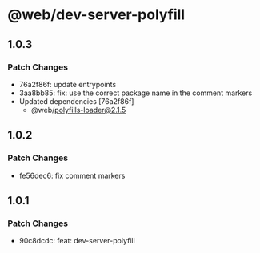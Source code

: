 # @web/dev-server-polyfill

## 1.0.3

### Patch Changes

- 76a2f86f: update entrypoints
- 3aa8bb85: fix: use the correct package name in the comment markers
- Updated dependencies [76a2f86f]
  - @web/polyfills-loader@2.1.5

## 1.0.2

### Patch Changes

- fe56dec6: fix comment markers

## 1.0.1

### Patch Changes

- 90c8dcdc: feat: dev-server-polyfill

